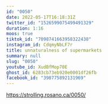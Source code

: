 ```yaml
---
id: "0050"
date: 2022-05-17T16:18:31Z
twitter_id: "1526599075499491329"
duration: 1:16
moos: true
tiktok_id: "7098741663958322438"
instagram_id: CdqmyNbLF7r
title: unnaturalness of supermarkets
summary: null
slug: "0050"
youtube_id: XudBfMop70E
ghost_id: 6283cb73eb920e0001df26fb
facebook_id: "398775892131969"
---
```

https://strolling.rosano.ca/0050/
